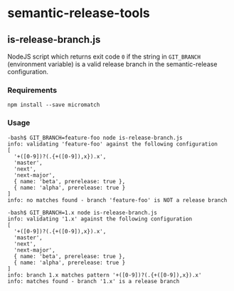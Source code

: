 # semantic-release-tools

## is-release-branch.js

NodeJS script which returns exit code `0` if the string in `GIT_BRANCH` (environment variable) is a valid release branch in the semantic-release configuration.

### Requirements

```
npm install --save micromatch
```

### Usage

```
-bash$ GIT_BRANCH=feature-foo node is-release-branch.js
info: validating 'feature-foo' against the following configuration
[
  '+([0-9])?(.{+([0-9]),x}).x',
  'master',
  'next',
  'next-major',
  { name: 'beta', prerelease: true },
  { name: 'alpha', prerelease: true }
]
info: no matches found - branch 'feature-foo' is NOT a release branch

-bash$ GIT_BRANCH=1.x node is-release-branch.js
info: validating '1.x' against the following configuration
[
  '+([0-9])?(.{+([0-9]),x}).x',
  'master',
  'next',
  'next-major',
  { name: 'beta', prerelease: true },
  { name: 'alpha', prerelease: true }
]
info: branch 1.x matches pattern '+([0-9])?(.{+([0-9]),x}).x'
info: matches found - branch '1.x' is a release branch
```
